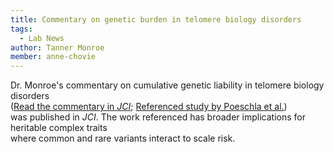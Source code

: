 ```yaml
---
title: Commentary on genetic burden in telomere biology disorders
tags:
  - Lab News
author: Tanner Monroe
member: anne-chovie
---
```


Dr. Monroe's commentary on cumulative genetic liability in telomere biology disorders  
([Read the commentary in *JCI*](https://www.jci.org/articles/view/195921); [Referenced study by Poeschla et al.](https://www.jci.org/articles/view/191107))  
was published in *JCI*. The work referenced has broader implications for heritable complex traits  
where common and rare variants interact to scale risk.
